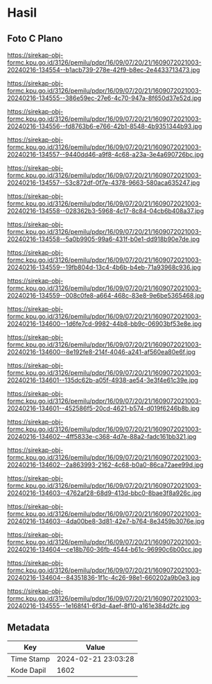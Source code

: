 # Hasil

## Foto C Plano

https://sirekap-obj-formc.kpu.go.id/3126/pemilu/pdpr/16/09/07/20/21/1609072021003-20240216-134554--b1acb739-278e-42f9-b8ec-2e4433713473.jpg

https://sirekap-obj-formc.kpu.go.id/3126/pemilu/pdpr/16/09/07/20/21/1609072021003-20240216-134555--386e59ec-27e6-4c70-947a-8f650d37e52d.jpg

https://sirekap-obj-formc.kpu.go.id/3126/pemilu/pdpr/16/09/07/20/21/1609072021003-20240216-134556--fd8763b6-e766-42b1-8548-4b9351344b93.jpg

https://sirekap-obj-formc.kpu.go.id/3126/pemilu/pdpr/16/09/07/20/21/1609072021003-20240216-134557--9440dd46-a9f8-4c68-a23a-3e4a690726bc.jpg

https://sirekap-obj-formc.kpu.go.id/3126/pemilu/pdpr/16/09/07/20/21/1609072021003-20240216-134557--53c872df-0f7e-4378-9663-580aca635247.jpg

https://sirekap-obj-formc.kpu.go.id/3126/pemilu/pdpr/16/09/07/20/21/1609072021003-20240216-134558--028362b3-5968-4c17-8c84-04cb6b408a37.jpg

https://sirekap-obj-formc.kpu.go.id/3126/pemilu/pdpr/16/09/07/20/21/1609072021003-20240216-134558--5a0b9905-99a6-431f-b0e1-dd918b90e7de.jpg

https://sirekap-obj-formc.kpu.go.id/3126/pemilu/pdpr/16/09/07/20/21/1609072021003-20240216-134559--19fb804d-13c4-4b6b-b4eb-71a93968c936.jpg

https://sirekap-obj-formc.kpu.go.id/3126/pemilu/pdpr/16/09/07/20/21/1609072021003-20240216-134559--008c0fe8-a664-468c-83e8-9e6be5365468.jpg

https://sirekap-obj-formc.kpu.go.id/3126/pemilu/pdpr/16/09/07/20/21/1609072021003-20240216-134600--1d6fe7cd-9982-44b8-bb9c-06903bf53e8e.jpg

https://sirekap-obj-formc.kpu.go.id/3126/pemilu/pdpr/16/09/07/20/21/1609072021003-20240216-134600--8e192fe8-214f-4046-a241-af560ea80e6f.jpg

https://sirekap-obj-formc.kpu.go.id/3126/pemilu/pdpr/16/09/07/20/21/1609072021003-20240216-134601--135dc62b-a05f-4938-ae54-3e3f4e61c39e.jpg

https://sirekap-obj-formc.kpu.go.id/3126/pemilu/pdpr/16/09/07/20/21/1609072021003-20240216-134601--452586f5-20cd-4621-b574-d019f6246b8b.jpg

https://sirekap-obj-formc.kpu.go.id/3126/pemilu/pdpr/16/09/07/20/21/1609072021003-20240216-134602--4ff5833e-c368-4d7e-88a2-fadc161bb321.jpg

https://sirekap-obj-formc.kpu.go.id/3126/pemilu/pdpr/16/09/07/20/21/1609072021003-20240216-134602--2a863993-2162-4c68-b0a0-86ca72aee99d.jpg

https://sirekap-obj-formc.kpu.go.id/3126/pemilu/pdpr/16/09/07/20/21/1609072021003-20240216-134603--4762af28-68d9-413d-bbc0-8bae3f8a926c.jpg

https://sirekap-obj-formc.kpu.go.id/3126/pemilu/pdpr/16/09/07/20/21/1609072021003-20240216-134603--4da00be8-3d81-42e7-b764-8e3459b3076e.jpg

https://sirekap-obj-formc.kpu.go.id/3126/pemilu/pdpr/16/09/07/20/21/1609072021003-20240216-134604--ce18b760-36fb-4544-b61c-96990c6b00cc.jpg

https://sirekap-obj-formc.kpu.go.id/3126/pemilu/pdpr/16/09/07/20/21/1609072021003-20240216-134604--84351836-1f1c-4c26-98e1-660202a9b0e3.jpg

https://sirekap-obj-formc.kpu.go.id/3126/pemilu/pdpr/16/09/07/20/21/1609072021003-20240216-134555--1e168f41-6f3d-4aef-8f10-a161e384d2fc.jpg


## Metadata

| Key        | Value               |
| ---------- | ------------------- |
| Time Stamp | 2024-02-21 23:03:28 |
| Kode Dapil | 1602                |



